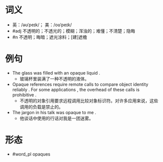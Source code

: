 # 词义
- 英：/əʊˈpeɪk/； 美：/oʊˈpeɪk/
- #adj 不透明的；不透光的；模糊；浑浊的；难懂；不清楚；隐晦
- #n 不透明；晦暗；遮光涂料；[建]遮檐
# 例句
- The glass was filled with an opaque liquid .
	- 玻璃杯里装满了一种不透明的液体。
- Opaque references require remote calls to compare object identity reliably . For some applications , the overhead of these calls is prohibitive .
	- 不透明的对象引用要求远程调用比较对象标识符。对许多应用来说，这些调用的负载是禁止的。
- The jargon in his talk was opaque to me .
	- 他谈话中使用的行话对我是一团迷雾。
# 形态
- #word_pl opaques
